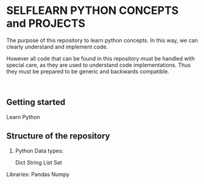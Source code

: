 # SELFLEARN PYTHON CONCEPTS and PROJECTS

The purpose of this repository to learn python concepts. In this way, we can clearly understand and implement code.

However all code that can be found in this repository must be handled with special care, as they are used to understand code implementations. Thus they must be prepared to be generic and backwards compatible.

<br />


## Getting started

Learn Python 

## Structure of the repository

1. Python
Data types: 
   
   Dict 
   String
   List
   Set

Libraries:
Pandas
Numpy
